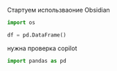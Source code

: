 Стартуем использваоние Obsidian

```python
import os

df = pd.DataFrame()
```

нужна проверка copilot

```python
import pandas as pd


```